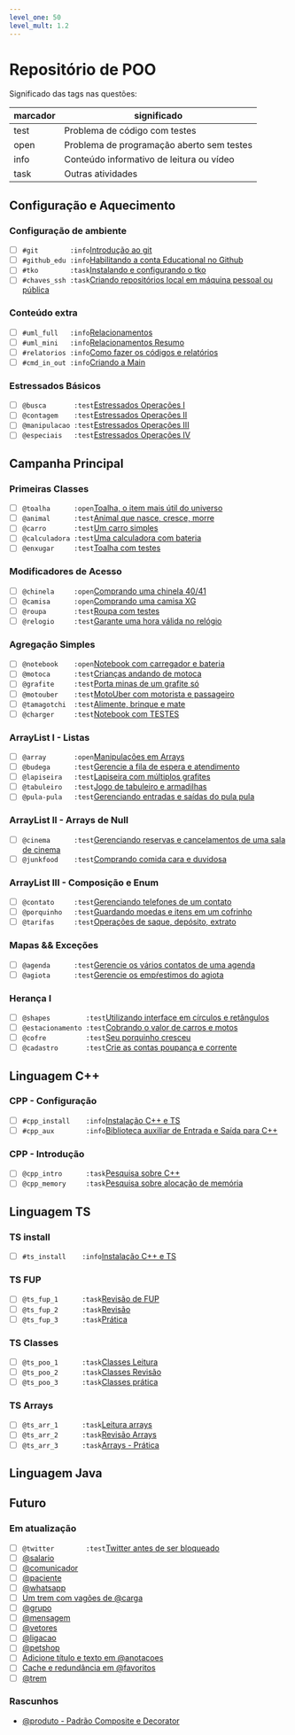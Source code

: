 ```yaml
---
level_one: 50
level_mult: 1.2
---
```


# Repositório de POO

Significado das tags nas questões:

| marcador  | significado
| --------- | -----------
| test      | Problema de código com testes
| open      | Problema de programação aberto sem testes
| info      | Conteúdo informativo de leitura ou vídeo
| task      | Outras atividades

## Configuração e Aquecimento

### Configuração de ambiente<!-- +xp:0 -->

- [ ] `#git        :info`[Introdução ao git](https://github.com/qxcodepoo/arcade/blob/master/wiki/git/README.md)
- [ ] `#github_edu :info`[Habilitando a conta Educational no Github](https://github.com/qxcodepoo/arcade/blob/master/wiki/git/github.md)
- [ ] `#tko        :task`[Instalando e configurando o tko](https://github.com/senapk/tko?tab=readme-ov-file#instala%C3%A7%C3%A3o)
- [ ] `#chaves_ssh :task`[Criando repositórios local em máquina pessoal ou pública](https://github.com/qxcodepoo/arcade/blob/master/wiki/git/chaves.md)

### Conteúdo extra

- [ ] `#uml_full   :info`[Relacionamentos](https://github.com/qxcodepoo/arcade/blob/master/wiki/relacionamento/README.md)
- [ ] `#uml_mini   :info`[Relacionamentos Resumo](https://github.com/qxcodepoo/arcade/blob/master/wiki/uml/README.md)
- [ ] `#relatorios :info`[Como fazer os códigos e relatórios](https://github.com/qxcodepoo/arcade/blob/master/wiki/relatorio/README.md)
- [ ] `#cmd_in_out :info`[Criando a Main](https://github.com/qxcodepoo/arcade/blob/master/wiki/main/README.md)

### Estressados Básicos

- [ ] `@busca       :test`[Estressados Operações I](https://github.com/qxcodepoo/arcade/blob/master/base/busca/Readme.md)
- [ ] `@contagem    :test`[Estressados Operações II](https://github.com/qxcodepoo/arcade/blob/master/base/contagem/Readme.md)
- [ ] `@manipulacao :test`[Estressados Operações III](https://github.com/qxcodepoo/arcade/blob/master/base/manipulacao/Readme.md)
- [ ] `@especiais   :test`[Estressados Operações IV](https://github.com/qxcodepoo/arcade/blob/master/base/especiais/Readme.md)

## Campanha Principal

### Primeiras Classes

- [ ] `@toalha      :open`[Toalha, o item mais útil do universo](https://github.com/qxcodepoo/arcade/blob/master/base/toalha/Readme.md)
- [ ] `@animal      :test`[Animal que nasce, cresce, morre](https://github.com/qxcodepoo/arcade/blob/master/base/animal/Readme.md)
- [ ] `@carro       :test`[Um carro simples](https://github.com/qxcodepoo/arcade/blob/master/base/carro/Readme.md)
- [ ] `@calculadora :test`[Uma calculadora com bateria](https://github.com/qxcodepoo/arcade/blob/master/base/calculadora/Readme.md)
- [ ] `@enxugar     :test`[Toalha com testes](https://github.com/qxcodepoo/arcade/blob/master/base/enxugar/Readme.md)

### Modificadores de Acesso

- [ ] `@chinela     :open`[Comprando uma chinela 40/41](https://github.com/qxcodepoo/arcade/blob/master/base/chinela/Readme.md)
- [ ] `@camisa      :open`[Comprando uma camisa XG](https://github.com/qxcodepoo/arcade/blob/master/base/camisa/Readme.md)
- [ ] `@roupa       :test`[Roupa com testes](https://github.com/qxcodepoo/arcade/blob/master/base/roupa/Readme.md)
- [ ] `@relogio     :test`[Garante uma hora válida no relógio](https://github.com/qxcodepoo/arcade/blob/master/base/relogio/Readme.md)

### Agregação Simples

- [ ] `@notebook    :open`[Notebook com carregador e bateria](https://github.com/qxcodepoo/arcade/blob/master/base/notebook/Readme.md)
- [ ] `@motoca      :test`[Crianças andando de motoca](https://github.com/qxcodepoo/arcade/blob/master/base/motoca/Readme.md)
- [ ] `@grafite     :test`[Porta minas de um grafite só](https://github.com/qxcodepoo/arcade/blob/master/base/grafite/Readme.md)
- [ ] `@motouber    :test`[MotoUber com motorista e passageiro](https://github.com/qxcodepoo/arcade/blob/master/base/motouber/Readme.md)
- [ ] `@tamagotchi  :test`[Alimente, brinque e mate](https://github.com/qxcodepoo/arcade/blob/master/base/tamagotchi/Readme.md)
- [ ] `@charger     :test`[Notebook com TESTES](https://github.com/qxcodepoo/arcade/blob/master/base/charger/Readme.md)

### ArrayList I - Listas

- [ ] `@array       :open`[Manipulações em Arrays](https://github.com/qxcodepoo/arcade/blob/master/base/array/Readme.md)
- [ ] `@budega      :test`[Gerencie a fila de espera e atendimento](https://github.com/qxcodepoo/arcade/blob/master/base/budega/Readme.md)
- [ ] `@lapiseira   :test`[Lapiseira com múltiplos grafites](https://github.com/qxcodepoo/arcade/blob/master/base/lapiseira/Readme.md)
- [ ] `@tabuleiro   :test`[Jogo de tabuleiro e armadilhas](https://github.com/qxcodepoo/arcade/blob/master/base/tabuleiro/Readme.md)
- [ ] `@pula-pula   :test`[Gerenciando entradas e saídas do pula pula](https://github.com/qxcodepoo/arcade/blob/master/base/pula-pula/Readme.md)

### ArrayList II - Arrays de Null

- [ ] `@cinema      :test`[Gerenciando reservas e cancelamentos de uma sala de cinema](https://github.com/qxcodepoo/arcade/blob/master/base/cinema/Readme.md)
- [ ] `@junkfood    :test`[Comprando comida cara e duvidosa](https://github.com/qxcodepoo/arcade/blob/master/base/junkfood/Readme.md)

### ArrayList III - Composição e Enum

- [ ] `@contato     :test`[Gerenciando telefones de um contato](https://github.com/qxcodepoo/arcade/blob/master/base/contato/Readme.md)
- [ ] `@porquinho   :test`[Guardando moedas e itens em um cofrinho](https://github.com/qxcodepoo/arcade/blob/master/base/porquinho/Readme.md)
- [ ] `@tarifas     :test`[Operações de saque, depósito, extrato](https://github.com/qxcodepoo/arcade/blob/master/base/tarifas/Readme.md)

### Mapas && Exceções

- [ ] `@agenda      :test`[Gerencie os vários contatos de uma agenda](https://github.com/qxcodepoo/arcade/blob/master/base/agenda/Readme.md)
- [ ] `@agiota      :test`[Gerencie os empŕestimos do agiota](https://github.com/qxcodepoo/arcade/blob/master/base/agiota/Readme.md)

### Herança I

- [ ] `@shapes         :test`[Utilizando interface em círculos e retângulos](https://github.com/qxcodepoo/arcade/blob/master/base/shapes/Readme.md)
- [ ] `@estacionamento :test`[Cobrando o valor de carros e motos](https://github.com/qxcodepoo/arcade/blob/master/base/estacionamento/Readme.md)
- [ ] `@cofre          :test`[Seu porquinho cresceu](https://github.com/qxcodepoo/arcade/blob/master/base/cofre/Readme.md)
- [ ] `@cadastro       :test`[Crie as contas poupança e corrente](https://github.com/qxcodepoo/arcade/blob/master/base/cadastro/Readme.md)

## Linguagem C++

### CPP - Configuração

- [ ] `#cpp_install    :info`[Instalação C++ e TS](https://github.com/qxcodepoo/arcade/blob/master/wiki/instalacao/cpp.md)
- [ ] `#cpp_aux        :info`[Biblioteca auxiliar de Entrada e Saída para C++](https://github.com/senapk/cppaux#requisitos)

### CPP - Introdução

- [ ] `@cpp_intro      :task`[Pesquisa sobre C++](https://github.com/qxcodepoo/arcade/blob/master/wiki/cpp/intro_cpp.md)
- [ ] `@cpp_memory     :task`[Pesquisa sobre alocação de memória](https://github.com/qxcodepoo/arcade/blob/master/wiki/memoria/README.md)

## Linguagem TS

### TS install

- [ ] `#ts_install    :info`[Instalação C++ e TS](https://github.com/qxcodepoo/arcade/blob/master/wiki/instalacao/ts.md)

### TS FUP

- [ ] `@ts_fup_1      :task`[Revisão de FUP](https://github.com/qxcodepoo/arcade/blob/master/typescript/fup_leitura.md)
- [ ] `@ts_fup_2      :task`[Revisão](https://github.com/qxcodepoo/arcade/blob/master/typescript/fup_revisao.md)
- [ ] `@ts_fup_3      :task`[Prática](https://github.com/qxcodepoo/arcade/blob/master/typescript/fup_pratica.md)

### TS Classes

- [ ] `@ts_poo_1      :task`[Classes Leitura](https://github.com/qxcodepoo/arcade/blob/master/typescript/classes_leitura.md)
- [ ] `@ts_poo_2      :task`[Classes Revisão](https://github.com/qxcodepoo/arcade/blob/master/typescript/classes_revisao.md)
- [ ] `@ts_poo_3      :task`[Classes prática](https://github.com/qxcodepoo/arcade/blob/master/typescript/classes_pratica.md)

### TS Arrays

- [ ] `@ts_arr_1      :task`[Leitura arrays](https://github.com/qxcodepoo/arcade/blob/master/typescript/arrays_leitura.md)
- [ ] `@ts_arr_2      :task`[Revisão Arrays](https://github.com/qxcodepoo/arcade/blob/master/typescript/arrays_revisao.md)
- [ ] `@ts_arr_3      :task`[Arrays - Prática](https://github.com/qxcodepoo/arcade/blob/master/typescript/arrays_pratica.md)

## Linguagem Java

## Futuro

### Em atualização

- [ ] `@twitter        :test`[Twitter antes de ser bloqueado](https://github.com/qxcodepoo/arcade/blob/master/base/twitter/Readme.md)
- [ ] [@salario](https://github.com/qxcodepoo/arcade/blob/master/base/salario/Readme.md)
- [ ] [@comunicador](https://github.com/qxcodepoo/arcade/blob/master/base/comunicador/Readme.md)
- [ ] [@paciente](https://github.com/qxcodepoo/arcade/blob/master/base/paciente/Readme.md)
- [ ] [@whatsapp](https://github.com/qxcodepoo/arcade/blob/master/base/whatsapp/Readme.md)
- [ ] [Um trem com vagões de @carga](https://github.com/qxcodepoo/arcade/blob/master/base/carga/Readme.md)
- [ ] [@grupo](https://github.com/qxcodepoo/arcade/blob/master/base/grupo/Readme.md)
- [ ] [@mensagem](https://github.com/qxcodepoo/arcade/blob/master/base/mensagem/Readme.md)
- [ ] [@vetores](https://github.com/qxcodepoo/arcade/blob/master/base/vetores/Readme.md)
- [ ] [@ligacao](https://github.com/qxcodepoo/arcade/blob/master/base/ligacao/Readme.md)
- [ ] [@petshop](https://github.com/qxcodepoo/arcade/blob/master/base/petshop/Readme.md)
- [ ] [Adicione título e texto em @anotacoes](https://github.com/qxcodepoo/arcade/blob/master/base/anotacoes/Readme.md)
- [ ] [Cache e redundância em @favoritos](https://github.com/qxcodepoo/arcade/blob/master/base/favoritos/Readme.md)
- [ ] [@trem](https://github.com/qxcodepoo/arcade/blob/master/base/trem/Readme.md)

### Rascunhos

- [@produto - Padrão Composite e Decorator](https://github.com/qxcodepoo/arcade/blob/master/base/produto/Readme.md)